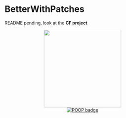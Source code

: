 # BetterWithPatches
README pending, look at the [**CF project**](<https://www.curseforge.com/minecraft/mc-mods/betterwithpatches>)
<p align="center">
<a href="https://github.com/Yoghurt4C/LilTaterReloaded/blob/fabric-1.16/LICENSE.md"><img src="https://cdn-raw.modrinth.com/data/Rpy0QGcE/cd77ac8a7d591a530e6f7173f18699148c30e611.png" alt="" width=250 height=250></a>
<br>
<a href="https://gist.github.com/poop-person/991e80f390384bbeef09d208bff208f4"><img alt="POOP badge" src="https://raw.githubusercontent.com/gist/poop-person/991e80f390384bbeef09d208bff208f4/raw/a9ef83add84a70f2202896c2d81117ff7b169be1/poop-badge.svg"></a>
</p>
